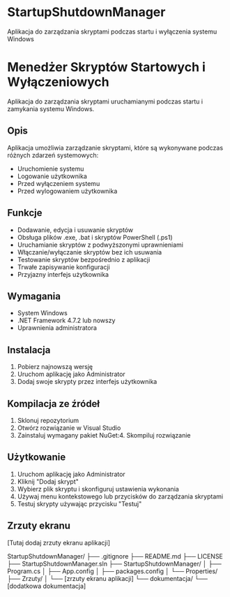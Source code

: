 # StartupShutdownManager
Aplikacja do zarządzania skryptami podczas startu i wyłączenia systemu Windows

# Menedżer Skryptów Startowych i Wyłączeniowych

Aplikacja do zarządzania skryptami uruchamianymi podczas startu i zamykania systemu Windows.

## Opis
Aplikacja umożliwia zarządzanie skryptami, które są wykonywane podczas różnych zdarzeń systemowych:
- Uruchomienie systemu
- Logowanie użytkownika
- Przed wyłączeniem systemu
- Przed wylogowaniem użytkownika

## Funkcje
- Dodawanie, edycja i usuwanie skryptów
- Obsługa plików .exe, .bat i skryptów PowerShell (.ps1)
- Uruchamianie skryptów z podwyższonymi uprawnieniami
- Włączanie/wyłączanie skryptów bez ich usuwania
- Testowanie skryptów bezpośrednio z aplikacji
- Trwałe zapisywanie konfiguracji
- Przyjazny interfejs użytkownika

## Wymagania
- System Windows
- .NET Framework 4.7.2 lub nowszy
- Uprawnienia administratora

## Instalacja
1. Pobierz najnowszą wersję
2. Uruchom aplikację jako Administrator
3. Dodaj swoje skrypty przez interfejs użytkownika

## Kompilacja ze źródeł
1. Sklonuj repozytorium
2. Otwórz rozwiązanie w Visual Studio
3. Zainstaluj wymagany pakiet NuGet:4. Skompiluj rozwiązanie

## Użytkowanie
1. Uruchom aplikację jako Administrator
2. Kliknij "Dodaj skrypt"
3. Wybierz plik skryptu i skonfiguruj ustawienia wykonania
4. Używaj menu kontekstowego lub przycisków do zarządzania skryptami
5. Testuj skrypty używając przycisku "Testuj"

## Zrzuty ekranu
[Tutaj dodaj zrzuty ekranu aplikacji]

StartupShutdownManager/
├── .gitignore
├── README.md
├── LICENSE
├── StartupShutdownManager.sln
├── StartupShutdownManager/
│   ├── Program.cs
│   ├── App.config
│   ├── packages.config
│   └── Properties/
├── Zrzuty/
│   └── [zrzuty ekranu aplikacji]
└── dokumentacja/
    └── [dodatkowa dokumentacja]

